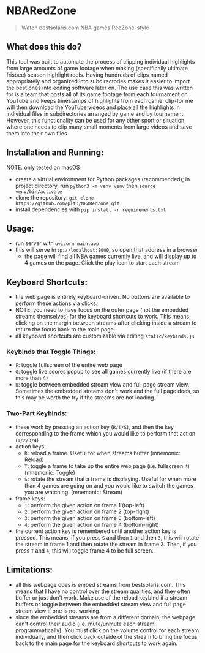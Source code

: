 # NBARedZone

> Watch bestsolaris.com NBA games RedZone-style

## What does this do?

This tool was built to automate the process of clipping individual highlights from large amounts of game footage when making (specifically ultimate frisbee) season highlight reels. Having hundreds of clips named appropriately and organized into subdirectories makes it easier to import the best ones into editing software later on. The use case this was written for is a team that posts all of its game footage from each tournament on YouTube and keeps timestamps of highlights from each game. clip-for me will then download the YouTube videos and place all the highlights in individual files in subdirectories arranged by game and by tournament. However, this functionality can be used for any other sport or situation where one needs to clip many small moments from large videos and save them into their own files.

## Installation and Running:

NOTE: only tested on macOS

- create a virtual environment for Python packages (recommended); in project directory, run `python3 -m venv venv` then `source venv/bin/activate`
- clone the repository: `git clone https://github.com/plt3/NBARedZone.git`
- install dependencies with `pip install -r requirements.txt`

## Usage:

- run server with `uvicorn main:app`
- this will serve `http://localhost:8000`, so open that address in a browser
  - the page will find all NBA games currently live, and will display up to 4 games on the page. Click the play icon to start each stream

## Keyboard Shortcuts:

- the web page is entirely keyboard-driven. No buttons are available to perform these actions via clicks.
- NOTE: you need to have focus on the outer page (not the embedded streams themselves)
  for the keyboard shortcuts to work. This means clicking on the margin between streams after
  clicking inside a stream to return the focus back to the main page.
- all keyboard shortcuts are customizable via editing `static/keybinds.js`

### Keybinds that Toggle Things:

- `F`: toggle fullscreen of the entire web page
- `G`: toggle live scores popup to see all games currently live (if there are more than 4)
- `U`: toggle between embedded stream view and full page stream view. Sometimes the
  embedded streams don't work and the full page does, so this may be worth the try if
  the streams are not loading.

### Two-Part Keybinds:

- these work by pressing an action key (`R/T/S`), and then the key corresponding to the
  frame which you would like to perform that action (`1/2/3/4`)
- action keys:
  - `R`: reload a frame. Useful for when streams buffer (mnemonic: Reload)
  - `T`: toggle a frame to take up the entire web page (i.e. fullscreen it) (mnemonic: Toggle)
  - `S`: rotate the stream that a frame is displaying. Useful for when more than 4 games
    are going on and you would like to switch the games you are watching. (mnemonic: Stream)
- frame keys:
  - `1`: perform the given action on frame 1 (top-left)
  - `2`: perform the given action on frame 2 (top-right)
  - `3`: perform the given action on frame 3 (bottom-left)
  - `4`: perform the given action on frame 4 (bottom-right)
- the current action key is remembered until another action key is pressed. This means,
  if you press `S` and then `1` and then `3`, this will rotate the stream in frame 1 and
  then rotate the stream in frame 3. Then, if you press `T` and `4`, this will toggle
  frame 4 to be full screen.

## Limitations:

- all this webpage does is embed streams from bestsolaris.com. This means that I have no
  control over the stream qualities, and they often buffer or just don't work. Make use
  of the reload keybind if a stream buffers or toggle between the embedded stream view
  and full page stream view if one is not working.
- since the embedded streams are from a different domain, the webpage can't control
  their audio (i.e. mute/unmute each stream programmatically). You must click on the
  volume control for each stream individually, and then click back outside of the stream
  to bring the focus back to the main page for the keyboard shortcuts to work again.
